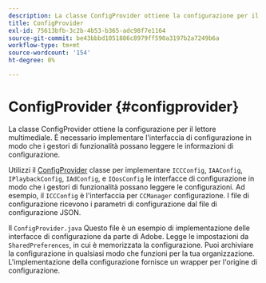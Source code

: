 ```yaml
---
description: La classe ConfigProvider ottiene la configurazione per il lettore multimediale. È necessario implementare l'interfaccia di configurazione in modo che i gestori di funzionalità possano leggere le informazioni di configurazione.
title: ConfigProvider
exl-id: 75613bfb-3c2b-4b53-b365-adc98f7e1164
source-git-commit: be43bbbd1051886c8979ff590a3197b2a7249b6a
workflow-type: tm+mt
source-wordcount: '154'
ht-degree: 0%

---
```


# ConfigProvider {#configprovider}

La classe ConfigProvider ottiene la configurazione per il lettore multimediale. È necessario implementare l&#39;interfaccia di configurazione in modo che i gestori di funzionalità possano leggere le informazioni di configurazione.

Utilizzi il [ConfigProvider](https://help.adobe.com/en_US/primetime/api/reference_implementation/android/javadoc/com/adobe/primetime/reference/config/ConfigProvider.html) classe per implementare `ICCConfig`, `IAAConfig`, `IPlaybackConfig`, `IAdConfig`, e `IQosConfig` le interfacce di configurazione in modo che i gestori di funzionalità possano leggere le configurazioni. Ad esempio, il `ICCConfig` è l&#39;interfaccia per `CCManager` configurazione. I file di configurazione ricevono i parametri di configurazione dal file di configurazione JSON.

Il `ConfigProvider.java` Questo file è un esempio di implementazione delle interfacce di configurazione da parte di Adobe. Legge le impostazioni da `SharedPreferences`, in cui è memorizzata la configurazione. Puoi archiviare la configurazione in qualsiasi modo che funzioni per la tua organizzazione. L&#39;implementazione della configurazione fornisce un wrapper per l&#39;origine di configurazione.
